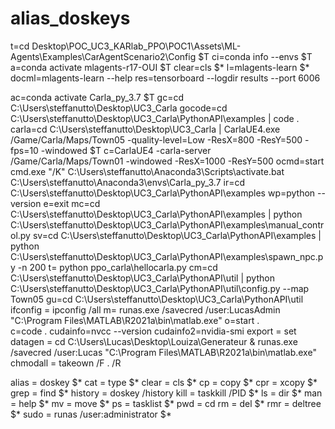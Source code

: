 # alias_doskeys

t=cd Desktop\POC_UC3_KARlab_PPO\POC1\Assets\ML-Agents\Examples\CarAgentScenario2\Config $T
ci=conda info --envs $T
a=conda activate mlagents-r17-OUI $T
clear=cls $*
l=mlagents-learn $*
docml=mlagents-learn --help
res=tensorboard --logdir results --port 6006

ac=conda activate Carla_py_3.7 $T
gc=cd C:\Users\steffanutto\Desktop\UC3_Carla
gocode=cd C:\Users\steffanutto\Desktop\UC3_Carla\PythonAPI\examples | code .
carla=cd C:\Users\steffanutto\Desktop\UC3_Carla | CarlaUE4.exe /Game/Carla/Maps/Town05 -quality-level=Low -ResX=800 -ResY=500 -fps=10 -windowed $T
c=CarlaUE4 -carla-server /Game/Carla/Maps/Town01 -windowed -ResX=1000 -ResY=500
ocmd=start cmd.exe "/K" C:\Users\steffanutto\Anaconda3\Scripts\activate.bat C:\Users\steffanutto\Anaconda3\envs\Carla_py_3.7
ir=cd C:\Users\steffanutto\Desktop\UC3_Carla\PythonAPI\examples
wp=python --version
e=exit
mc=cd C:\Users\steffanutto\Desktop\UC3_Carla\PythonAPI\examples | python C:\Users\steffanutto\Desktop\UC3_Carla\PythonAPI\examples\manual_control.py
sv=cd C:\Users\steffanutto\Desktop\UC3_Carla\PythonAPI\examples | python C:\Users\steffanutto\Desktop\UC3_Carla\PythonAPI\examples\spawn_npc.py -n 200
t= python ppo_carla\hellocarla.py
cm=cd C:\Users\steffanutto\Desktop\UC3_Carla\PythonAPI\util | python C:\Users\steffanutto\Desktop\UC3_Carla\PythonAPI\util\config.py --map Town05
gu=cd C:\Users\steffanutto\Desktop\UC3_Carla\PythonAPI\util
ifconfig = ipconfig /all
m= runas.exe /savecred /user:LucasAdmin "C:\Program Files\MATLAB\R2021a\bin\matlab.exe" 
o=start .\
c=code .
cudainfo=nvcc --version
cudainfo2=nvidia-smi
export = set
datagen = cd C:\Users\Lucas\Desktop\Louiza\Generateur & runas.exe /savecred /user:Lucas "C:\Program Files\MATLAB\R2021a\bin\matlab.exe" 
chmodall = takeown /F . /R

alias   = doskey $*
cat     = type $*
clear   = cls $*
cp      = copy $*
cpr     = xcopy $*
grep    = find $*
history = doskey /history
kill    = taskkill /PID $*
ls      = dir $*
man     = help $*
mv      = move $*
ps      = tasklist $*
pwd     = cd
rm      = del $*
rmr     = deltree $*
sudo    = runas /user:administrator $*
